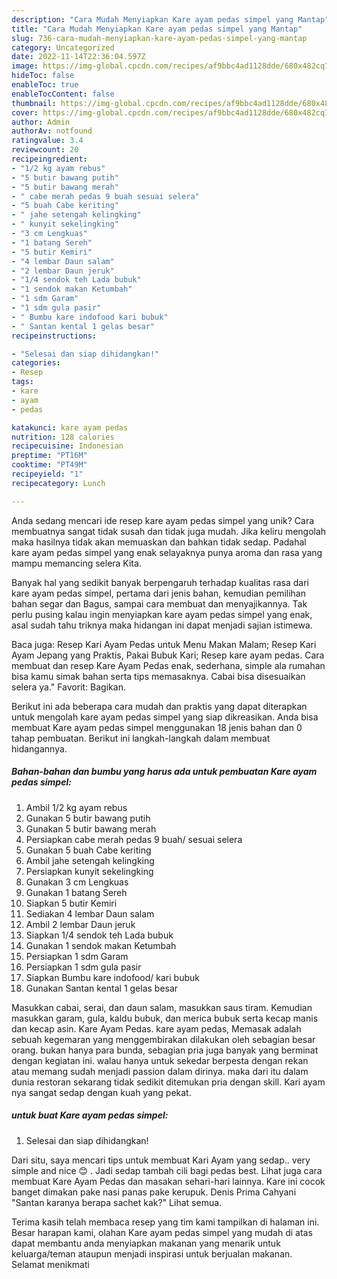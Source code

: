 ```yaml
---
description: "Cara Mudah Menyiapkan Kare ayam pedas simpel yang Mantap"
title: "Cara Mudah Menyiapkan Kare ayam pedas simpel yang Mantap"
slug: 736-cara-mudah-menyiapkan-kare-ayam-pedas-simpel-yang-mantap
category: Uncategorized
date: 2022-11-14T22:36:04.597Z
image: https://img-global.cpcdn.com/recipes/af9bbc4ad1128dde/680x482cq70/kare-ayam-pedas-simpel-foto-resep-utama.jpg
hideToc: false
enableToc: true
enableTocContent: false
thumbnail: https://img-global.cpcdn.com/recipes/af9bbc4ad1128dde/680x482cq70/kare-ayam-pedas-simpel-foto-resep-utama.jpg
cover: https://img-global.cpcdn.com/recipes/af9bbc4ad1128dde/680x482cq70/kare-ayam-pedas-simpel-foto-resep-utama.jpg
author: Admin
authorAv: notfound
ratingvalue: 3.4
reviewcount: 20
recipeingredient:
- "1/2 kg ayam rebus"
- "5 butir bawang putih"
- "5 butir bawang merah"
- " cabe merah pedas 9 buah sesuai selera"
- "5 buah Cabe keriting"
- " jahe setengah kelingking"
- " kunyit sekelingking"
- "3 cm Lengkuas"
- "1 batang Sereh"
- "5 butir Kemiri"
- "4 lembar Daun salam"
- "2 lembar Daun jeruk"
- "1/4 sendok teh Lada bubuk"
- "1 sendok makan Ketumbah"
- "1 sdm Garam"
- "1 sdm gula pasir"
- " Bumbu kare indofood kari bubuk"
- " Santan kental 1 gelas besar"
recipeinstructions:

- "Selesai dan siap dihidangkan!"
categories:
- Resep
tags:
- kare
- ayam
- pedas

katakunci: kare ayam pedas 
nutrition: 128 calories
recipecuisine: Indonesian
preptime: "PT16M"
cooktime: "PT49M"
recipeyield: "1"
recipecategory: Lunch

---
```





Anda sedang mencari ide resep kare ayam pedas simpel yang unik? Cara membuatnya sangat tidak susah dan tidak juga mudah. Jika keliru mengolah maka hasilnya tidak akan memuaskan dan bahkan tidak sedap. Padahal kare ayam pedas simpel yang enak selayaknya punya aroma dan rasa yang mampu memancing selera Kita.





Banyak hal yang sedikit banyak berpengaruh terhadap kualitas rasa dari kare ayam pedas simpel, pertama dari jenis bahan, kemudian pemilihan bahan segar dan Bagus, sampai cara membuat dan menyajikannya. Tak perlu pusing kalau ingin menyiapkan kare ayam pedas simpel yang enak,      asal sudah tahu triknya maka hidangan ini dapat menjadi sajian istimewa.














Baca juga: Resep Kari Ayam Pedas untuk Menu Makan Malam; Resep Kari Ayam Jepang yang Praktis, Pakai Bubuk Kari; Resep kare ayam pedas. Cara membuat dan resep Kare Ayam Pedas enak, sederhana, simple ala rumahan bisa kamu simak bahan serta tips memasaknya. Cabai bisa disesuaikan selera ya.&#34; Favorit: Bagikan.






Berikut ini ada beberapa cara mudah dan praktis yang dapat diterapkan untuk mengolah kare ayam pedas simpel yang siap dikreasikan. Anda bisa membuat Kare ayam pedas simpel menggunakan 18 jenis bahan dan 0 tahap pembuatan. Berikut ini langkah-langkah dalam membuat hidangannya.

<!--inarticleads1-->

##### Bahan-bahan dan bumbu yang harus ada untuk pembuatan Kare ayam pedas simpel:

1. Ambil 1/2 kg ayam rebus
1. Gunakan 5 butir bawang putih
1. Gunakan 5 butir bawang merah
1. Persiapkan  cabe merah pedas 9 buah/ sesuai selera
1. Gunakan 5 buah Cabe keriting
1. Ambil  jahe setengah kelingking
1. Persiapkan  kunyit sekelingking
1. Gunakan 3 cm Lengkuas
1. Gunakan 1 batang Sereh
1. Siapkan 5 butir Kemiri
1. Sediakan 4 lembar Daun salam
1. Ambil 2 lembar Daun jeruk
1. Siapkan 1/4 sendok teh Lada bubuk
1. Gunakan 1 sendok makan Ketumbah
1. Persiapkan 1 sdm Garam
1. Persiapkan 1 sdm gula pasir
1. Siapkan  Bumbu kare indofood/ kari bubuk
1. Gunakan  Santan kental 1 gelas besar


Masukkan cabai, serai, dan daun salam, masukkan saus tiram. Kemudian masukkan garam, gula, kaldu bubuk, dan merica bubuk serta kecap manis dan kecap asin. Kare Ayam Pedas. kare ayam pedas, Memasak adalah sebuah kegemaran yang menggembirakan dilakukan oleh sebagian besar orang. bukan hanya para bunda, sebagian pria juga banyak yang berminat dengan kegiatan ini. walau hanya untuk sekedar berpesta dengan rekan atau memang sudah menjadi passion dalam dirinya. maka dari itu dalam dunia restoran sekarang tidak sedikit ditemukan pria dengan skill. Kari ayam nya sangat sedap dengan kuah yang pekat. 

<!--inarticleads2-->

#####  untuk buat Kare ayam pedas simpel:


1. Selesai dan siap dihidangkan!

Dari situ, saya mencari tips untuk membuat Kari Ayam yang sedap.. very simple and nice 😊 . Jadi sedap tambah cili bagi pedas best. Lihat juga cara membuat Kare Ayam Pedas dan masakan sehari-hari lainnya. Kare ini cocok banget dimakan pake nasi panas pake kerupuk. Denis Prima Cahyani &#34;Santan karanya berapa sachet kak?&#34; Lihat semua. 

Terima kasih telah membaca resep yang tim kami tampilkan di halaman ini. Besar harapan kami, olahan Kare ayam pedas simpel yang mudah di atas dapat membantu anda menyiapkan makanan yang menarik untuk keluarga/teman ataupun menjadi inspirasi untuk berjualan makanan. Selamat menikmati

